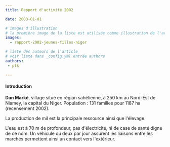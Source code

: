 ```yaml
---
title: Rapport d'activité 2002

date: 2003-01-01

# images d'illustration
# la première image de la liste est utilisée comme illustration de l'article dans les pages de listing.
images:
  - rapport-2002-jeunes-filles-niger

# liste des auteurs de l'article
# voir liste dans _config.yml entrée authors
authors:
 - ptk

---
```


#### Introduction

__Dan Marké__, village situé en région sahélienne, à 250 km au Nord-Est de Niamey, la capital du Niger. Population : 131 familles pour 1187 ha (recensement 2002).

La production de mil est la principale ressource ainsi que l'élevage.

L'eau est à 70 m de profondeur, pas d'électricité, ni de case de santé digne de ce nom. Un véhicule ou deux par jour assurent les liaisons entre les marchés permettent ainsi un contact vers l'extérieur.
